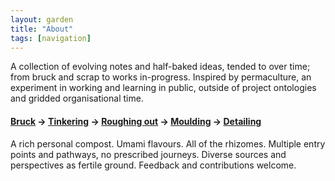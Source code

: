 ```yaml
---  
layout: garden
title: "About"
tags: [navigation]
---
```


A collection of evolving notes and half-baked ideas, tended to over time; from bruck and scrap to works in-progress. Inspired by permaculture, an experiment in working and learning in public, outside of project ontologies and gridded organisational time.

#### [Bruck](/bruck.md) → [Tinkering](/tinkering.md) → [Roughing out](/roughing-out.md) → [Moulding](/moulding.md) → [Detailing](/detailing.md)

A rich personal compost. Umami flavours. All of the rhizomes. Multiple entry points and pathways, no prescribed journeys. Diverse sources and perspectives as fertile ground. Feedback and contributions welcome.